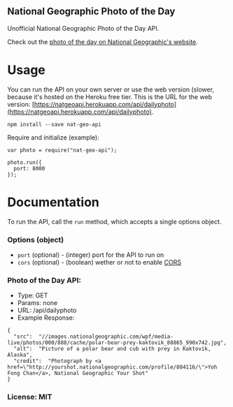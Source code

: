 ## National Geographic Photo of the Day
Unofficial National Geographic Photo of the Day API.

Check out the [photo of the day on National Geographic's website](http://photography.nationalgeographic.com/photography/photo-of-the-day/).

# Usage
You can run the API on your own server or use the web version (slower, because it's hosted on the Heroku free tier. This is the URL for the web version:  [https://natgeoapi.herokuapp.com/api/dailyphoto](https://natgeoapi.herokuapp.com/api/dailyphoto).

```npm install --save nat-geo-api```

Require and initialize (example):

```
var photo = require("nat-geo-api");

photo.run({
  port: 8000
});
```

# Documentation
To run the API, call the ```run``` method, which accepts a single options object.

### Options (object)
- ```port``` (optional) - (integer) port for the API to run on
- ```cors``` (optional) - (boolean) wether or not to enable [CORS](https://developer.mozilla.org/en-US/docs/Web/HTTP/Access_control_CORS)


### Photo of the Day API:
- Type: GET
- Params: none
- URL: /api/dailyphoto
- Example Response: 

```
{
  "src":  "//images.nationalgeographic.com/wpf/media-live/photos/000/888/cache/polar-bear-prey-kaktovik_88865_990x742.jpg",
  "alt":  "Picture of a polar bear and cub with prey in Kaktovik, Alaska",
  "credit":  "Photograph by <a href=\"http://yourshot.nationalgeographic.com/profile/804116/\">Yoh Fong Chan</a>, National Geographic Your Shot"
}
```

### License: MIT
